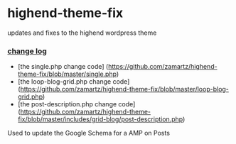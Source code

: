 # highend-theme-fix
updates and fixes to the highend wordpress theme

### [change log](https://github.com/zamartz/highend-theme-fix/wiki/Single.php)
 - [the single.php change code] (https://github.com/zamartz/highend-theme-fix/blob/master/single.php)
 - [the loop-blog-grid.php change code] (https://github.com/zamartz/highend-theme-fix/blob/master/loop-blog-grid.php)
 - [the post-description.php change code] (https://github.com/zamartz/highend-theme-fix/blob/master/includes/grid-blog/post-description.php)

Used to update the Google Schema for a AMP on Posts
